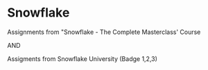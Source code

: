 # Snowflake
Assignments from "Snowflake - The Complete Masterclass'  Course

AND

Assigments from Snowflake University (Badge 1,2,3)
